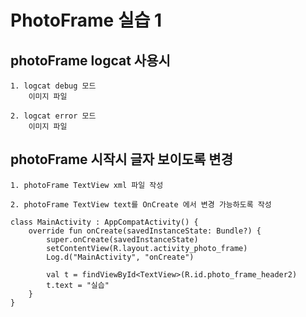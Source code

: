 # PhotoFrame 실습 1

## photoFrame logcat 사용시
    1. logcat debug 모드
        이미지 파일     

    2. logcat error 모드
        이미지 파일

## photoFrame 시작시 글자 보이도록 변경
    1. photoFrame TextView xml 파일 작성

    2. photoFrame TextView text를 OnCreate 에서 변경 가능하도록 작성

    class MainActivity : AppCompatActivity() {
        override fun onCreate(savedInstanceState: Bundle?) {
            super.onCreate(savedInstanceState)
            setContentView(R.layout.activity_photo_frame)
            Log.d("MainActivity", "onCreate")

            val t = findViewById<TextView>(R.id.photo_frame_header2)
            t.text = "실습"
        }
    }